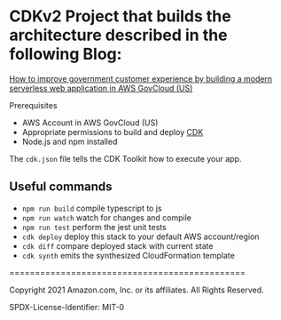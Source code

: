 # CDKv2 Project that builds the architecture described in the following Blog:

[How to improve government customer experience by building a modern serverless web application in AWS GovCloud (US)](https://aws.amazon.com/blogs/publicsector/how-improve-government-customer-experience-building-modern-serverless-web-application-aws-govcloud-us/)

Prerequisites
- AWS Account in AWS GovCloud (US)
- Appropriate permissions to build and deploy [CDK](https://docs.aws.amazon.com/cdk/v2/guide/getting_started.html)
- Node.js and npm installed

The `cdk.json` file tells the CDK Toolkit how to execute your app.

## Useful commands

* `npm run build`   compile typescript to js
* `npm run watch`   watch for changes and compile
* `npm run test`    perform the jest unit tests
* `cdk deploy`      deploy this stack to your default AWS account/region
* `cdk diff`        compare deployed stack with current state
* `cdk synth`       emits the synthesized CloudFormation template

==============================================

Copyright 2021 Amazon.com, Inc. or its affiliates. All Rights Reserved.

SPDX-License-Identifier: MIT-0
